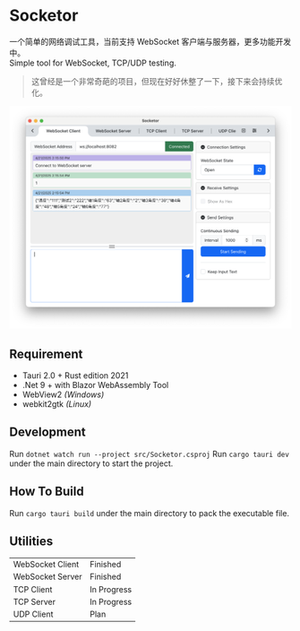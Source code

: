 # Socketor
一个简单的网络调试工具，当前支持 WebSocket 客户端与服务器，更多功能开发中。 \
 Simple tool for WebSocket, TCP/UDP testing.

 >这曾经是一个非常奇葩的项目，但现在好好休整了一下，接下来会持续优化。

![Web Socket Tool Preview](/preview/ws_preview.png)

## Requirement
* Tauri 2.0 + Rust edition 2021
* .Net 9 + with Blazor WebAssembly Tool
* WebView2 *(Windows)*
* webkit2gtk *(Linux)*

## Development
Run `dotnet watch run --project src/Socketor.csproj`
Run `cargo tauri dev` under the main directory to start the project.

## How To Build
Run `cargo tauri build` under the main directory to pack the executable file.

## Utilities
|                  |             |
|------------------|-------------|
| WebSocket Client | Finished    |
| WebSocket Server | Finished    |
| TCP Client       | In Progress |
| TCP Server       | In Progress |
| UDP Client       | Plan        |